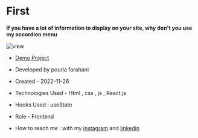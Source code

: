 # First

**If you have a lot of information to display on your site, why don't you use my accordion menu**

![view](https://user-images.githubusercontent.com/119683211/207164603-bbec3fc4-c7fc-4b1d-958e-5f5fed61f6bb.jpg)

- [Demo Project](https://testpara.github.io/First/)

- Developed by pouria farahani

- Created - 2022-11-26

- Technologies Used - Html , css , js , React.js

- Hooks Used : useState 

- Role - Frontend

- How to reach me : with my [instagram](https://www.instagram.com/pouria_farahani_developer) and [linkedin](https://www.linkedin.com/in/pouria-farahani-developer)
